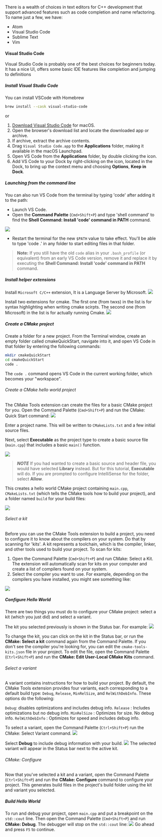 <a name="text-editors"></a>

[//]: # (### Text Editors)

There is a wealth of choices in text editors for C++ development that support advanced features such as code completion and name refactoring. To name just a few, we have:

- Atom
- Visual Studio Code
- Sublime Text
- Vim

<a name="visual-studio-code"></a>

#### Visual Studio Code

Visual Studio Code is probably one of the best choices for beginners today. It has a nice UI, offers some basic IDE features like completion and jumping to definitions

<a name="install-visual-studio-code"></a>

##### Install Visual Studio Code

You can install VSCode with Homebrew

```bash
brew install --cask visual-studio-code
```

or

1. <a href="https://go.microsoft.com/fwlink/?LinkID=534106" target="_blank">Download Visual Studio Code</a> for macOS.
2. Open the browser's download list and locate the downloaded app or archive.
3. If archive, extract the archive contents.
4. Drag `Visual Studio Code.app` to the **Applications** folder, making it available in the macOS Launchpad.
5. Open VS Code from the **Applications** folder, by double clicking the icon.
6. Add VS Code to your Dock by right-clicking on the icon, located in the Dock, to bring up the context menu and choosing **Options**, **Keep in Dock**.

<a name="launching-from-the-command-line"></a>

##### Launching from the command line

You can also run VS Code from the terminal by typing 'code' after adding it to the path:

- Launch VS Code.
- Open the **Command Palette** (`Cmd+Shift+P`) and type 'shell command' to find the **Shell Command: Install 'code' command in PATH** command.

![](https://github.com/soulimane-mammar/oop_cpp_course/blob/main/screenshots/macOS/vscode_shell_command.png?raw=true)

- Restart the terminal for the new `$PATH` value to take effect. You'll be able to type 'code .' in any folder to start editing files in that folder.

>**Note:** If you still have the old `code` alias in your `.bash_profile` (or equivalent) from an early VS Code version, remove it and replace it by executing the **Shell Command: Install 'code' command in PATH** command.

<a name="install-helper-extensions"></a>

##### Install helper extensions

Install `Microsoft C/C++` extension, It is a Language Server by Microsoft.
     ![](https://github.com/soulimane-mammar/oop_cpp_course/blob/main/screenshots/Editor/VSCode/Extension_Cpp.png?raw=true)

Install two extensions for cmake. The first one (from twxs) in the list is for syntax highlighting when writing cmake scirpts. The second one (from Microsoft) in the list is for actually running Cmake.
     ![](https://github.com/soulimane-mammar/oop_cpp_course/blob/main/screenshots/Editor/VSCode/Extension_Cmake.png?raw=true)

<a name="create-a-cmake-project"></a>

##### Create a CMake project

Create a folder for a new project. From the Terminal window, create an empty folder called cmakeQuickStart, navigate into it, and open VS Code in that folder by entering the following commands:

   ```bash
   mkdir cmakeQuickStart
   cd cmakeQuickStart
   code .
   ```

   The `code .` command opens VS Code in the current working folder, which becomes your "workspace".

<a name="create-a-cmake-hello-world-project"></a>

###### Create a CMake hello world project

The CMake Tools extension can create the files for a basic CMake project for you. Open the Command Palette (`Cmd+Shift+P`) and run the CMake: Quick Start command:
![](https://github.com/soulimane-mammar/oop_cpp_course/blob/main/screenshots/Linux/cmake-quickstart-command-palette.png?raw=true)

Enter a project name. This will be written to `CMakeLists.txt` and a few initial source files.

Next, select **Executable** as the project type to create a basic source file (`main.cpp`) that includes a basic `main()` function.

![](https://github.com/soulimane-mammar/oop_cpp_course/blob/main/screenshots/Linux/cmake-choose-type.png?raw=true)

>**_NOTE_** If you had wanted to create a basic source and header file, you would have selected **Library** instead. But for this tutorial, **Executable** will do. If you are prompted to configure IntelliSense for the folder, select **Allow**.

This creates a hello world CMake project containing `main.cpp`, `CMakeLists.txt` (which tells the CMake tools how to build your project), and a folder named `build` for your build files:

![](https://github.com/soulimane-mammar/oop_cpp_course/blob/main/screenshots/Linux/cmake-project-contents.png?raw=true)

<a name="select-a-kit"></a>

###### Select a kit

Before you can use the CMake Tools extension to build a project, you need to configure it to know about the compilers on your system. Do that by scanning for 'kits'. A kit represents a toolchain, which is the compiler, linker, and other tools used to build your project. To scan for kits:

1. Open the Command Palette (`Cmd+Shift+P`) and run CMake: Select a Kit. The extension will automatically scan for kits on your computer and create a list of compilers found on your system.
2. Select the compiler you want to use. For example, depending on the compilers you have installed, you might see something like:

![](https://github.com/soulimane-mammar/oop_cpp_course/blob/main/screenshots/Linux/cmake-selectkit.png?raw=true)

<a name="configure-hello-world"></a>

##### Configure Hello World

There are two things you must do to configure your CMake project: select a kit (which you just did) and select a variant.

The kit you selected previously is shown in the Status bar. For example:
![](https://github.com/soulimane-mammar/oop_cpp_course/blob/main/screenshots/Linux/cmake-kit-statusbar.png?raw=true)

To change the kit, you can click on the kit in the Status bar, or run the **CMake: Select a kit** command again from the Command Palette. If you don't see the compiler you're looking for, you can edit the `cmake-tools-kits.json` file in your project. To edit the file, open the Command Palette (`Ctrl+Shift+P`) and run the **CMake: Edit User-Local CMake Kits** command.

<a name="select-a-variant"></a>

###### Select a variant

A variant contains instructions for how to build your project. By default, the CMake Tools extension provides four variants, each corresponding to a default build type: `Debug`, `Release`, `MinRelSize`, and `RelWithDebInfo`. These options do the following:

`Debug`: disables optimizations and includes debug info.
`Release` : Includes optimizations but no debug info.
`MinRelSize` : Optimizes for size. No debug info.
`RelWithDebInfo` : Optimizes for speed and includes debug info.

To select a variant, open the Command Palette (`Ctrl+Shift+P`) run the CMake: Select Variant command.
![](https://github.com/soulimane-mammar/oop_cpp_course/blob/main/screenshots/Linux/cmake-select-variant.png?raw=true)

Select **Debug** to include debug information with your build.
![](https://github.com/soulimane-mammar/oop_cpp_course/blob/main/screenshots/Linux/cmake-variant-type.png?raw=true)
The selected variant will appear in the Status bar next to the active kit.

<a name="cmake-configure"></a>

###### CMake: Configure

Now that you've selected a kit and a variant, open the Command Palette (`Ctrl+Shift+P`) and run the **CMake: Configure** command to configure your project. This generates build files in the project's build folder using the kit and variant you selected.

<a name="build-hello-world"></A>

##### Build Hello World

To run and debug your project, open `main.cpp` and put a breakpoint on the `std::cout` line. Then open the Command Palette (`Cmd+Shift+P`) and run **CMake: Debug**. The debugger will stop on the `std::cout` line:
![](https://github.com/soulimane-mammar/oop_cpp_course/blob/main/screenshots/Linux/cmake-debug.png?raw=true)
Go ahead and press `F5` to continue.

<a name="using-libraries"></a>
